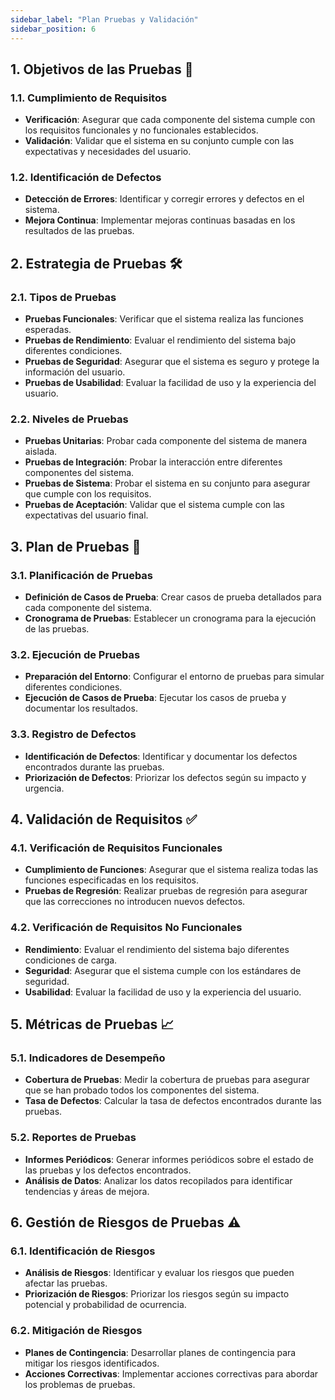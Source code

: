 ```yaml
---
sidebar_label: "Plan Pruebas y Validación"
sidebar_position: 6
---
```


## 1. Objetivos de las Pruebas 🎯

### 1.1. Cumplimiento de Requisitos
- **Verificación**: Asegurar que cada componente del sistema cumple con los requisitos funcionales y no funcionales establecidos.
- **Validación**: Validar que el sistema en su conjunto cumple con las expectativas y necesidades del usuario.

### 1.2. Identificación de Defectos
- **Detección de Errores**: Identificar y corregir errores y defectos en el sistema.
- **Mejora Continua**: Implementar mejoras continuas basadas en los resultados de las pruebas.

## 2. Estrategia de Pruebas 🛠️

### 2.1. Tipos de Pruebas
- **Pruebas Funcionales**: Verificar que el sistema realiza las funciones esperadas.
- **Pruebas de Rendimiento**: Evaluar el rendimiento del sistema bajo diferentes condiciones.
- **Pruebas de Seguridad**: Asegurar que el sistema es seguro y protege la información del usuario.
- **Pruebas de Usabilidad**: Evaluar la facilidad de uso y la experiencia del usuario.

### 2.2. Niveles de Pruebas
- **Pruebas Unitarias**: Probar cada componente del sistema de manera aislada.
- **Pruebas de Integración**: Probar la interacción entre diferentes componentes del sistema.
- **Pruebas de Sistema**: Probar el sistema en su conjunto para asegurar que cumple con los requisitos.
- **Pruebas de Aceptación**: Validar que el sistema cumple con las expectativas del usuario final.

## 3. Plan de Pruebas 📅

### 3.1. Planificación de Pruebas
- **Definición de Casos de Prueba**: Crear casos de prueba detallados para cada componente del sistema.
- **Cronograma de Pruebas**: Establecer un cronograma para la ejecución de las pruebas.

### 3.2. Ejecución de Pruebas
- **Preparación del Entorno**: Configurar el entorno de pruebas para simular diferentes condiciones.
- **Ejecución de Casos de Prueba**: Ejecutar los casos de prueba y documentar los resultados.

### 3.3. Registro de Defectos
- **Identificación de Defectos**: Identificar y documentar los defectos encontrados durante las pruebas.
- **Priorización de Defectos**: Priorizar los defectos según su impacto y urgencia.

## 4. Validación de Requisitos ✅

### 4.1. Verificación de Requisitos Funcionales
- **Cumplimiento de Funciones**: Asegurar que el sistema realiza todas las funciones especificadas en los requisitos.
- **Pruebas de Regresión**: Realizar pruebas de regresión para asegurar que las correcciones no introducen nuevos defectos.

### 4.2. Verificación de Requisitos No Funcionales
- **Rendimiento**: Evaluar el rendimiento del sistema bajo diferentes condiciones de carga.
- **Seguridad**: Asegurar que el sistema cumple con los estándares de seguridad.
- **Usabilidad**: Evaluar la facilidad de uso y la experiencia del usuario.

## 5. Métricas de Pruebas 📈

### 5.1. Indicadores de Desempeño
- **Cobertura de Pruebas**: Medir la cobertura de pruebas para asegurar que se han probado todos los componentes del sistema.
- **Tasa de Defectos**: Calcular la tasa de defectos encontrados durante las pruebas.

### 5.2. Reportes de Pruebas
- **Informes Periódicos**: Generar informes periódicos sobre el estado de las pruebas y los defectos encontrados.
- **Análisis de Datos**: Analizar los datos recopilados para identificar tendencias y áreas de mejora.

## 6. Gestión de Riesgos de Pruebas ⚠️

### 6.1. Identificación de Riesgos
- **Análisis de Riesgos**: Identificar y evaluar los riesgos que pueden afectar las pruebas.
- **Priorización de Riesgos**: Priorizar los riesgos según su impacto potencial y probabilidad de ocurrencia.

### 6.2. Mitigación de Riesgos
- **Planes de Contingencia**: Desarrollar planes de contingencia para mitigar los riesgos identificados.
- **Acciones Correctivas**: Implementar acciones correctivas para abordar los problemas de pruebas.

